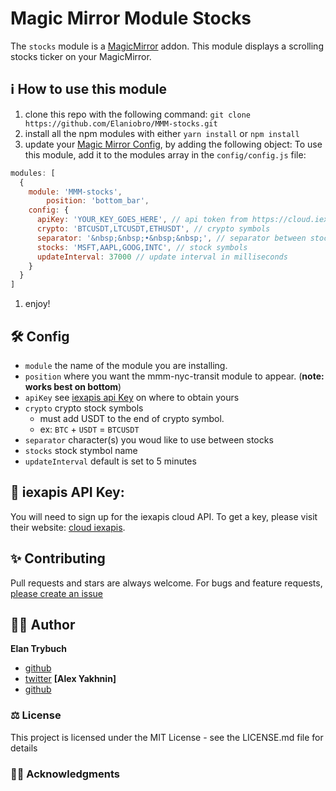 # Magic Mirror Module Stocks
The `stocks` module is a <a href="https://github.com/MichMich/MagicMirror">MagicMirror</a> addon.
This module displays a scrolling stocks ticker on your MagicMirror.

## ℹ️ How to use this module
1. clone this repo with the following command: `git clone https://github.com/Elaniobro/MMM-stocks.git`
1. install all the npm modules with either `yarn install` or `npm install`
1. update your [Magic Mirror Config](https://github.com/MichMich/MagicMirror/blob/master/config/config.js.sample), by adding the following object:
To use this module, add it to the modules array in the `config/config.js` file:

````javascript
modules: [
  {
    module: 'MMM-stocks',
        position: 'bottom_bar',
    config: {
      apiKey: 'YOUR_KEY_GOES_HERE', // api token from https://cloud.iexapis.com
      crypto: 'BTCUSDT,LTCUSDT,ETHUSDT', // crypto symbols
      separator: '&nbsp;&nbsp;•&nbsp;&nbsp;', // separator between stocks
      stocks: 'MSFT,AAPL,GOOG,INTC', // stock symbols
      updateInterval: 37000 // update interval in milliseconds
    }
  }
]
````
1. enjoy!

## 🛠️ Config
* `module` the name of the module you are installing.
* `position` where you want the mmm-nyc-transit module to appear. (**note: works best on bottom**)
* `apiKey` see [iexapis api Key](#🔑-iexapis-api-Key) on where to obtain yours
* `crypto` crypto stock symbols
  * must add USDT to the end of crypto symbol.
  * ex: `BTC` + `USDT` = `BTCUSDT`
* `separator` character(s) you woud like to use between stocks
* `stocks` stock stymbol name
* `updateInterval` default is set to 5 minutes

## 🔑 iexapis API Key:
You will need to sign up for the iexapis cloud API. To get a key, please visit their website: [cloud iexapis](https://cloud.iexapis.com).

## ✨ Contributing
Pull requests and stars are always welcome. For bugs and feature requests, [please create an issue](https://github.com/elaniobro/mmm-stocks/issues)

## 👨🏻 Author
**Elan Trybuch**
* [github](https://www.github.com/elaniobro)
* [twitter](https://www.twitte.com/elaniobro)
**[Alex Yakhnin]**
* [github](https://github.com/alexyak)

### ⚖️ License
This project is licensed under the MIT License - see the LICENSE.md file for details

### 🙏🏽 Acknowledgments

